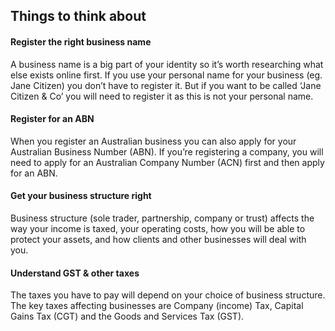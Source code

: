## Things to think about


#### Register the right business name
A business name is a big part of your identity so it’s worth researching what else exists online first. If you use your personal name for your business (eg. Jane Citizen) you don’t have to register it. But if you want to be called ‘Jane Citizen & Co’ you will need to register it as this is not your personal name.

#### Register for an ABN
When you register an Australian business you can also apply for your Australian Business Number (ABN). If you’re registering a company, you will need to apply for an Australian Company Number (ACN) first and then apply for an ABN.

#### Get your business structure right
Business structure (sole trader, partnership, company or trust) affects the way your income is taxed, your operating costs, how you will be able to protect your assets, and how clients and other businesses will deal with you.

#### Understand GST & other taxes
The taxes you have to pay will depend on your choice of business structure. The key taxes affecting businesses are Company (income) Tax, Capital Gains Tax (CGT) and the Goods and Services Tax (GST).